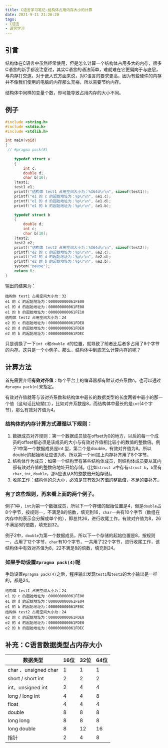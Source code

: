 ```yaml
---
title: C语言学习笔记-结构体占用内存大小的计算
date: 2021-9-11 21:26:20
tags:
- C语言
- 语言学习
---
```


## 引言

结构体在C语言中虽然经常使用，但是怎么计算一个结构体占用多大的内存，很多C语言的新手都没注意过，其实C语言的语法简单，难就难在它更偏向于与底层，与内存打交道。对于嵌入式方面来说，对C语言的要求更高，因为有些硬件的内存并不像我们使用的电脑的内存那么充裕，所以需要节约内存。

结构体中同样的变量个数，却可能导致占用内存的大小不同。

<!-- more -->

## 例子

```C
#include <string.h>
#include <stdio.h>
#include <stdlib.h>

int main(void) 
{
 // #pragma pack(8)
    
    typedef struct a
	{
		int c;
		double d;		     
		char b[10];
	}test1;
    test1 e1;
    printf("结构体 test1 占用空间大小为：%I64d\r\n", sizeof(test1));
    printf("e1 的 c 的起始地址为：%p\r\n", &e1.c);
    printf("e1 的 d 的起始地址为：%p\r\n", &e1.d);
    printf("e1 的 b 的起始地址为：%p\r\n", &e1.b);

    typedef struct b
	{
		double d;
		int c;		     
		char b[10];
	}test2;
    test2 e2;
    printf("结构体 test2 占用空间大小为：%I64d\r\n", sizeof(test2));
    printf("e2 的 c 的起始地址为：%p\r\n", &e2.c);
    printf("e2 的 d 的起始地址为：%p\r\n", &e2.d);
    printf("e2 的 b 的起始地址为：%p\r\n", &e2.b);
    system("pause");
    return 0;
}
```

输出的结果为：

```
结构体 test1 占用空间大小为：32
e1 的 c 的起始地址为：000000000061FE00
e1 的 d 的起始地址为：000000000061FE08
e1 的 b 的起始地址为：000000000061FE10
结构体 test2 占用空间大小为：24
e2 的 c 的起始地址为：000000000061FDE8
e2 的 d 的起始地址为：000000000061FDE0
e2 的 b 的起始地址为：000000000061FDEC
```

只是调换了一下`int c`和`double d`的位置，就导致了前者比后者多占用了8个字节的内存。这只是一个小例子。那么，结构体中到底怎么计算内存的呢？

## 计算方法

首先需要介绍**有效对齐值**：每个平台上的编译器都有默认对齐系数n，也可以通过`#pragma pack(n)`来指定。

有效对齐值就等与该对齐系数和结构体中最长的数据类型的长度两者中最小的那一个值（这句话比较拗口），比如对齐系数是8，而结构体中最长的是`int`(4个字节)，那么有效对齐值为4。

### 结构体的内存计算方式遵循以下规则：

1. 数据成员对齐规则：第一个数据成员放在offset为0的地方，以后的每一个成员的offset都必须是该成员的大小与有效对齐值相比较小的数值的整数倍。例子1中第一个数据成员是int 型，第二个是double，有效对齐值为8。所以double的起始地址应该为8，所以第一个int加上内存补齐用了8个字节。
2. 结构体作为成员：如果一个结构里有某些结构体成员，则结构体成员要从其内部有效对齐值的整数倍地址开始存储。(比如`struct a`中存有`struct b`，`b`里有`char`, `int`, `double`，那`b`应该从8的整数倍开始存储)。
3. 收尾工作：结构体的总大小，必须是其有效对齐值的整数倍，不足的要补齐。

### 有了这些规则，再来看上面的两个例子。

例子1中，`int`为第一个数据成员，所以下一个存储的起始位置是4，但是`double`占8个字节，按规则一，不满足8的倍数，填充到16，`char`一共有10个字节（数组在内存中的表示会分解成单个的），即总共26，进行收尾工作，有效对齐值为8，26不满足8的倍数，填充到32。

例子2中，`double`为第一个数据成员，所以下一个存储的起始位置是8，按规则一，占用了12个字节，`char`有10个字节，一共用了22个字节，进行收尾工作，该结构体中有效对齐值为8，22不满足8的倍数，填充到24。

### 如果手动设置`#pragma pack(4)`呢

手动设置`#pragma pack(4)`之后，程序输出发现`test1`和`test2`的大小输出是一样的，都是24。

```
结构体 test1 占用空间大小为：24
e1 的 c 的起始地址为：000000000061FE00
e1 的 d 的起始地址为：000000000061FE04
e1 的 b 的起始地址为：000000000061FE0C
结构体 test2 占用空间大小为：24
e2 的 c 的起始地址为：000000000061FDE8
e2 的 d 的起始地址为：000000000061FDE0
e2 的 b 的起始地址为：000000000061FDEC
```

## 补充：C语言数据类型占内存大小

| 数据类型             | 16位 | 32位 | 64位 |
| -------------------- | ---- | ---- | ---- |
| char 、unsigned char | 1    | 1    | 1    |
| short / short int    | 2    | 2    | 2    |
| int、unsigned int    | 2    | 4    | 4    |
| long / long int      | 4    | 4    | 8    |
| float                | 4    | 4    | 4    |
| double               | 8    | 8    | 8    |
| long long            | 8    | 8    | 8    |
| long double          | 8    | 12   | 16   |
| 指针                 | 2    | 4    | 8    |



